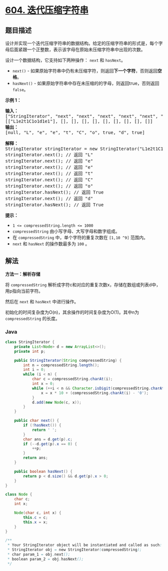 # [604. 迭代压缩字符串](https://leetcode.cn/problems/design-compressed-string-iterator)

## 题目描述

<p>设计并实现一个迭代压缩字符串的数据结构。给定的压缩字符串的形式是，每个字母后面紧跟一个正整数，表示该字母在原始未压缩字符串中出现的次数。</p>

<p>设计一个数据结构，它支持如下两种操作：&nbsp;<code>next</code>&nbsp;和&nbsp;<code>hasNext</code>。</p>

<ul>
	<li><code>next()</code> - 如果原始字符串中仍有未压缩字符，则返回<strong>下一个字符</strong>，否则返回<strong>空格</strong>。</li>
	<li><code>hasNext()</code> - 如果原始字符串中存在未压缩的的字母，则返回true，否则返回<code>false</code>。</li>
</ul>

<p><strong>示例 1：</strong></p>

<pre>
<strong>输入：</strong>
["StringIterator", "next", "next", "next", "next", "next", "next", "hasNext", "next", "hasNext"]
[["L1e2t1C1o1d1e1"], [], [], [], [], [], [], [], [], []]
<b>输出：</b>
[null, "L", "e", "e", "t", "C", "o", true, "d", true]

<strong>解释：</strong>
StringIterator stringIterator = new StringIterator("L1e2t1C1o1d1e1");
stringIterator.next(); // 返回 "L"
stringIterator.next(); // 返回 "e"
stringIterator.next(); // 返回 "e"
stringIterator.next(); // 返回 "t"
stringIterator.next(); // 返回 "C"
stringIterator.next(); // 返回 "o"
stringIterator.hasNext(); // 返回 True
stringIterator.next(); // 返回 "d"
stringIterator.hasNext(); // 返回 True</pre>

<p><strong>提示：</strong></p>

<ul>
	<li><code>1 &lt;=&nbsp;compressedString.length &lt;= 1000</code></li>
	<li><code>compressedString</code>&nbsp;由小写字母、大写字母和数字组成。</li>
	<li>在&nbsp;<code>compressedString</code>&nbsp;中，单个字符的重复次数在&nbsp;<code>[1,10 ^9]</code>&nbsp;范围内。</li>
	<li><code>next</code>&nbsp;和&nbsp;<code>hasNext</code>&nbsp;的操作数最多为&nbsp;<code>100</code>&nbsp;。</li>
</ul>

## 解法

**方法一：解析存储**

将 `compressedString` 解析成字符c和对应的重复次数x，存储在数组或列表d中，用p指向当前字符。

然后在 `next` 和 `hasNext` 中进行操作。

初始化的时间复杂度为O(n)，其余操作的时间复杂度为O(1)。其中n为 `compressedString` 的长度。

### **Java**

```java
class StringIterator {
    private List<Node> d = new ArrayList<>();
    private int p;

    public StringIterator(String compressedString) {
        int n = compressedString.length();
        int i = 0;
        while (i < n) {
            char c = compressedString.charAt(i);
            int x = 0;
            while (++i < n && Character.isDigit(compressedString.charAt(i))) {
                x = x * 10 + (compressedString.charAt(i) - '0');
            }
            d.add(new Node(c, x));
        }
    }

    public char next() {
        if (!hasNext()) {
            return ' ';
        }
        char ans = d.get(p).c;
        if (--d.get(p).x == 0) {
            ++p;
        }
        return ans;
    }

    public boolean hasNext() {
        return p < d.size() && d.get(p).x > 0;
    }
}

class Node {
    char c;
    int x;

    Node(char c, int x) {
        this.c = c;
        this.x = x;
    }
}

/**
 * Your StringIterator object will be instantiated and called as such:
 * StringIterator obj = new StringIterator(compressedString);
 * char param_1 = obj.next();
 * boolean param_2 = obj.hasNext();
 */
```
